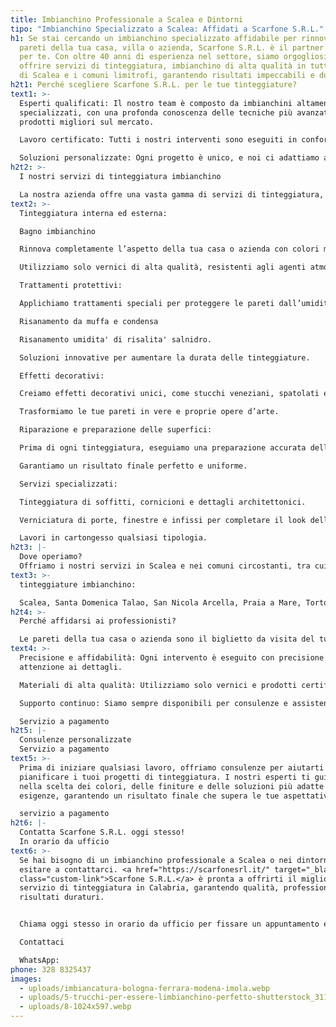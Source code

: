```yaml
---
title: Imbianchino Professionale a Scalea e Dintorni
tipo: "Imbianchino Specializzato a Scalea: Affidati a Scarfone S.R.L."
h1: Se stai cercando un imbianchino specializzato affidabile per rinnovare le
  pareti della tua casa, villa o azienda, Scarfone S.R.L. è il partner ideale
  per te. Con oltre 40 anni di esperienza nel settore, siamo orgogliosi di
  offrire servizi di tinteggiatura, imbianchino di alta qualità in tutta la zona
  di Scalea e i comuni limitrofi, garantendo risultati impeccabili e duraturi.
h2t1: Perché scegliere Scarfone S.R.L. per le tue tinteggiature?
text1: >-
  Esperti qualificati: Il nostro team è composto da imbianchini altamente
  specializzati, con una profonda conoscenza delle tecniche più avanzate e dei
  prodotti migliori sul mercato.

  Lavoro certificato: Tutti i nostri interventi sono eseguiti in conformità con gli standard di qualità più rigorosi e le normative vigenti.

  Soluzioni personalizzate: Ogni progetto è unico, e noi ci adattiamo alle tue esigenze specifiche, garantendo soluzioni su misura per ogni ambiente.
h2t2: >-
  I nostri servizi di tinteggiatura imbianchino

  La nostra azienda offre una vasta gamma di servizi di tinteggiatura, coprendo ogni aspetto delle tue esigenze:
text2: >-
  Tinteggiatura interna ed esterna:

  Bagno imbianchino

  Rinnova completamente l’aspetto della tua casa o azienda con colori moderni e di tendenza.

  Utilizziamo solo vernici di alta qualità, resistenti agli agenti atmosferici e durevoli nel tempo.

  Trattamenti protettivi:

  Applichiamo trattamenti speciali per proteggere le pareti dall’umidità, dalle muffe e dagli agenti esterni.

  Risanamento da muffa e condensa

  Risanamento umidita' di risalita' salnidro.

  Soluzioni innovative per aumentare la durata delle tinteggiature.

  Effetti decorativi:

  Creiamo effetti decorativi unici, come stucchi veneziani, spatolati e texture personalizzate.

  Trasformiamo le tue pareti in vere e proprie opere d’arte.

  Riparazione e preparazione delle superfici:

  Prima di ogni tinteggiatura, eseguiamo una preparazione accurata delle superfici, eliminando crepe, buchi e imperfezioni.

  Garantiamo un risultato finale perfetto e uniforme.

  Servizi specializzati:

  Tinteggiatura di soffitti, cornicioni e dettagli architettonici.

  Verniciatura di porte, finestre e infissi per completare il look della tua casa.

  Lavori in cartongesso qualsiasi tipologia.
h2t3: |-
  Dove operiamo?
  Offriamo i nostri servizi in Scalea e nei comuni circostanti, tra cui:
text3: >-
  tinteggiature imbianchino:

  Scalea, Santa Domenica Talao, San Nicola Arcella, Praia a Mare, Tortora, Maratea, Papasidero, Verbicaro, Santa Maria del Cedro, Grisolia, Cirella, Diamante, Belvedere Marittimo, Sangineto, Fuscaldo, Maierà, Cittadella del Capo, Cetraro, Guardia Piemontese, Paola (Santuario di San Francesco), Tropea, Capo Vaticano, Reggio Calabria, Soverato, Pizzo Calabro, Stilo, Le Castella (Crotone), Vibo Valentia Marina, Napoli, Salerno, Avellino, Battipaglia, Pompei, Scafati, Sorrento, Positano, Vietri sul Mare, Ravello, Minori e Maiori, Cetara, Vico Equense, Ischia, Capri, Procida, Polignano a Mare, Roma, Milano, Firenze, Pisa, Livorno, Chianti, Montalcino, Montepulciano, San Gimignano, Viareggio, Forte dei Marmi, Siena, Perugia, Assisi, Orvieto, Norcia, Gubbio, Cefalù, Sciacca, Favignana, Etna, Isola di Pantelleria, Noto, Venezia, Padova, Verona, Jesolo, Bologna, Rimini, Riccione, Cattolica, Torino, Porto Cervo, Costa Smeralda, Alghero, Baja Sardinia, La Maddalena, Pula (Chia), Palermo, Catania, Taormina, Portofino, Lago Maggiore, Lago di Como, Como, Genova, Ancona, Pesaro, Lecce, Porto Cesareo, Gallipoli, Ostuni, Santa Maria di Leuca, Monopoli, Polignano a Mare, Leuca, Elba, Costa Viola
h2t4: >-
  Perché affidarsi ai professionisti?

  Le pareti della tua casa o azienda sono il biglietto da visita del tuo spazio. Un lavoro mal eseguito può portare a problemi costosi e danni estetici. Ecco perché è essenziale affidarsi a professionisti esperti come Scarfone S.R.L. :
text4: >-
  Precisione e affidabilità: Ogni intervento è eseguito con precisione e
  attenzione ai dettagli.

  Materiali di alta qualità: Utilizziamo solo vernici e prodotti certificati, garantendo risultati duraturi.

  Supporto continuo: Siamo sempre disponibili per consulenze e assistenza post-intervento

  Servizio a pagamento
h2t5: |-
  Consulenze personalizzate
  Servizio a pagamento
text5: >-
  Prima di iniziare qualsiasi lavoro, offriamo consulenze per aiutarti a
  pianificare i tuoi progetti di tinteggiatura. I nostri esperti ti guideranno
  nella scelta dei colori, delle finiture e delle soluzioni più adatte alle tue
  esigenze, garantendo un risultato finale che supera le tue aspettative.

  servizio a pagamento
h2t6: |-
  Contatta Scarfone S.R.L. oggi stesso!
  In orario da ufficio
text6: >-
  Se hai bisogno di un imbianchino professionale a Scalea o nei dintorni, non
  esitare a contattarci. <a href="https://scarfonesrl.it/" target="_blank"
  class="custom-link">Scarfone S.R.L.</a> è pronta a offrirti il miglior
  servizio di tinteggiatura in Calabria, garantendo qualità, professionalità e
  risultati duraturi.


  Chiama oggi stesso in orario da ufficio per fissare un appuntamento e scoprire come possiamo aiutarti a rinnovare il tuo spazio!

  Contattaci 

  WhatsApp:
phone: 328 8325437
images:
  - uploads/imbiancatura-bologna-ferrara-modena-imola.webp
  - uploads/5-trucchi-per-essere-limbianchino-perfetto-shutterstock_311547491-mod.webp
  - uploads/8-1024x597.webp
---
```

